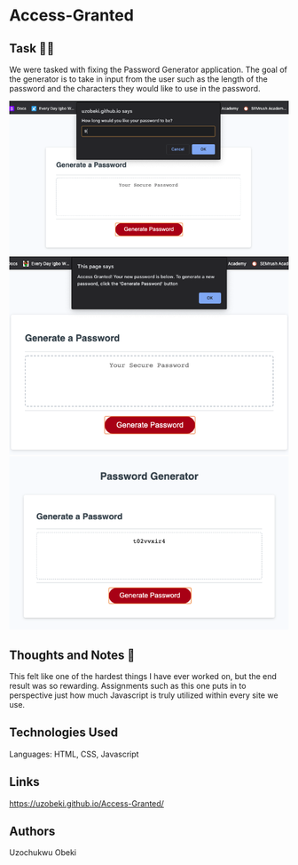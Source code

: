# Access-Granted
## Task :man_technologist:
We were tasked with fixing the Password Generator application. The goal of the generator is to take in input from the user such as the length of the password and
the characters they would like to use in the password. 

![Password-Generator-1](image/AG-1.png)
![Password-Generator-2](image/Password-Generator.png)
![Password-Generator-3](image/AG-2.png)


## Thoughts and Notes :thinking:
This felt like one of the hardest things I have ever worked on, but the end result was so rewarding. Assignments such as this one puts in to perspective just how much Javascript is truly utilized 
within every site we use.

## Technologies Used
Languages: HTML, CSS, Javascript

## Links
https://uzobeki.github.io/Access-Granted/
## Authors
Uzochukwu Obeki